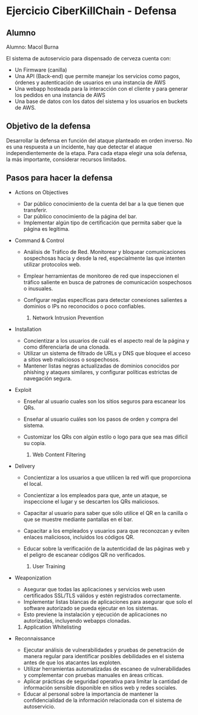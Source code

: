 # Ejercicio CiberKillChain - Defensa

## Alumno

Alumno: Macol Burna

El sistema de autoservicio para dispensado de cerveza cuenta con:

  - Un Firmware (canilla)
  - Una API (Back-end) que permite manejar los servicios como pagos, órdenes y autenticación de usuarios en una instancia de AWS
  - Una webapp hosteada para la interacción con el cliente y para generar los pedidos en una instancia de AWS
  - Una base de datos con los datos del sistema y los usuarios en buckets de AWS.

## Objetivo de la defensa

Desarrollar la defensa en función del ataque planteado en orden inverso. No es una respuesta a un incidente, hay que detectar el ataque independientemente de la etapa. Para cada etapa elegir una sola defensa, la más importante, considerar recursos limitados.

## Pasos para hacer la defensa

* Actions on Objectives

  - Dar público conocimiento de la cuenta del bar a la que tienen que transferir.
  - Dar público conocimiento de la página del bar.
  - Implementar algún tipo de certificación que permita saber que la página es legítima.
    
* Command & Control

  - Análisis de Tráfico de Red. Monitorear y bloquear comunicaciones sospechosas hacia y desde la red, especialmente las que intenten utilizar protocolos web.
  - Emplear herramientas de monitoreo de red que inspeccionen el tráfico saliente en busca de patrones de comunicación sospechosos o inusuales.
  - Configurar reglas específicas para detectar conexiones salientes a dominios o IPs no reconocidos o poco confiables.
 
    1. Network Intrusion Prevention

* Installation

  - Concientizar a los usuarios de cuál es el aspecto real de la página y como diferenciarla de una clonada.
  - Utilizar un sistema de filtrado de URLs y DNS que bloquee el acceso a sitios web maliciosos o sospechosos.
  - Mantener listas negras actualizadas de dominios conocidos por phishing y ataques similares, y configurar políticas estrictas de navegación segura.

* Exploit

  - Enseñar al usuario cuales son los sitios seguros para escanear los QRs.
  - Enseñar al usuario cuáles son los pasos de orden y compra del sistema.
  - Customizar los QRs con algún estilo o logo para que sea mas difícil su copia.
 
    1. Web Content Filtering

* Delivery

  - Concientizar a los usuarios a que utilicen la red wifi que proporciona el local.
  - Concientizar a los empleados para que, ante un ataque, se inspeccione el lugar y se descarten los QRs maliciosos.
  - Capacitar al usuario para saber que sólo utilice el QR en la canilla o que se muestre mediante pantallas en el bar.
  - Capacitar a los empleados y usuarios para que reconozcan y eviten enlaces maliciosos, incluidos los códigos QR.
  - Educar sobre la verificación de la autenticidad de las páginas web y el peligro de escanear códigos QR no verificados.
 
    1. User Training

* Weaponization

  - Asegurar que todas las aplicaciones y servicios web usen certificados SSL/TLS válidos y estén registrados correctamente.
  - Implementar listas blancas de aplicaciones para asegurar que solo el software autorizado se pueda ejecutar en los sistemas.
  - Esto previene la instalación y ejecución de aplicaciones no autorizadas, incluyendo webapps clonadas.

  1. Application Whitelisting

* Reconnaissance

  - Ejecutar análisis de vulnerabilidades y pruebas de penetración de manera regular para identificar posibles debilidades en el sistema antes de que los atacantes las exploten.
  - Utilizar herramientas automatizadas de escaneo de vulnerabilidades y complementar con pruebas manuales en áreas críticas.
  - Aplicar prácticas de seguridad operativa para limitar la cantidad de información sensible disponible en sitios web y redes sociales.
  - Educar al personal sobre la importancia de mantener la confidencialidad de la información relacionada con el sistema de autoservicio.


